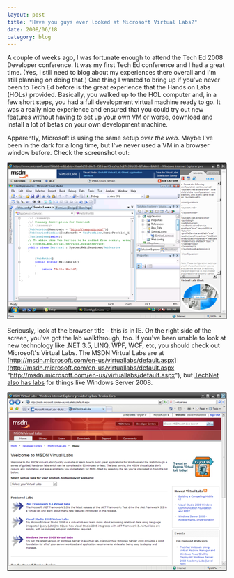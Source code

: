 ```yaml
---
layout: post
title: "Have you guys ever looked at Microsoft Virtual Labs?"
date: 2008/06/18
category: blog
---
```


A couple of weeks ago, I was fortunate enough to attend the Tech Ed 2008 Developer conference. It was my first Tech Ed conference and I had a great time. (Yes, I still need to blog about my experiences there overall and I'm still planning on doing that.) One thing I wanted to bring up if you've never been to Tech Ed before is the great experience that the Hands on Labs (HOLs) provided. Basically, you walked up to the HOL computer and, in a few short steps, you had a full development virtual machine ready to go. It was a really nice experience and ensured that you could try out new features without having to set up your own VM or worse, download and install a lot of betas on your own development machine. 

Apparently, Microsoft is using the same setup *over the web*. Maybe I've been in the dark for a long time, but I've never used a VM in a browser window before. Check the screenshot out: 

![Microsoft Virtual Labs](/images/blog/WindowsLiveWriter/HaveyouguyseverlookedatMicrosoftVirtualL_70DA/image_4.png)

Seriously, look at the browser title - this is in IE. On the right side of the screen, you've got the lab walkthrough, too. If you've been unable to look at new technology like .NET 3.5, LINQ, WPF, WCF, etc, you should check out Microsoft's Virtual Labs. The MSDN Virtual Labs are at [http://msdn.microsoft.com/en-us/virtuallabs/default.aspx](http://msdn.microsoft.com/en-us/virtuallabs/default.aspx "http://msdn.microsoft.com/en-us/virtuallabs/default.aspx"), but [TechNet also has labs](http://technet.microsoft.com/en-us/bb467605.aspx) for things like Windows Server 2008. 
 
![TechNet Virtual Labs](/images/blog/WindowsLiveWriter/HaveyouguyseverlookedatMicrosoftVirtualL_70DA/image_8.png)

